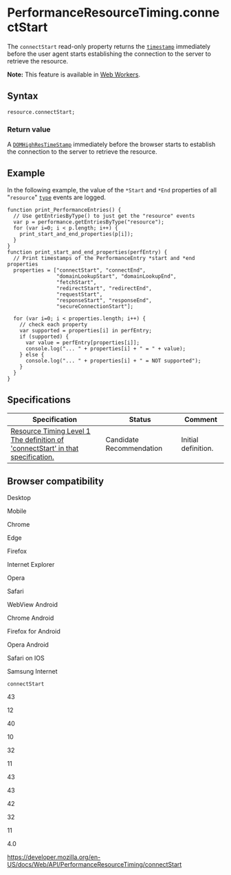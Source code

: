 # PerformanceResourceTiming.connectStart

The `connectStart` read-only property returns the [`timestamp`](../domhighrestimestamp) immediately before the user agent starts establishing the connection to the server to retrieve the resource.

**Note:** This feature is available in [Web Workers](../web_workers_api).

## Syntax

    resource.connectStart;

### Return value

A [`DOMHighResTimeStamp`](../domhighrestimestamp) immediately before the browser starts to establish the connection to the server to retrieve the resource.

## Example

In the following example, the value of the `*Start` and `*End` properties of all "`resource`" [`type`](../performanceentry/entrytype) events are logged.

    function print_PerformanceEntries() {
      // Use getEntriesByType() to just get the "resource" events
      var p = performance.getEntriesByType("resource");
      for (var i=0; i < p.length; i++) {
        print_start_and_end_properties(p[i]);
      }
    }
    function print_start_and_end_properties(perfEntry) {
      // Print timestamps of the PerformanceEntry *start and *end properties
      properties = ["connectStart", "connectEnd",
                    "domainLookupStart", "domainLookupEnd",
                    "fetchStart",
                    "redirectStart", "redirectEnd",
                    "requestStart",
                    "responseStart", "responseEnd",
                    "secureConnectionStart"];

      for (var i=0; i < properties.length; i++) {
        // check each property
        var supported = properties[i] in perfEntry;
        if (supported) {
          var value = perfEntry[properties[i]];
          console.log("... " + properties[i] + " = " + value);
        } else {
          console.log("... " + properties[i] + " = NOT supported");
        }
      }
    }

## Specifications

<table><thead><tr class="header"><th>Specification</th><th>Status</th><th>Comment</th></tr></thead><tbody><tr class="odd"><td><a href="https://www.w3.org/TR/resource-timing-1/#dom-performanceresourcetiming-connectstart">Resource Timing Level 1<br />
<span class="small">The definition of 'connectStart' in that specification.</span></a></td><td><span class="spec-cr">Candidate Recommendation</span></td><td>Initial definition.</td></tr></tbody></table>

## Browser compatibility

Desktop

Mobile

Chrome

Edge

Firefox

Internet Explorer

Opera

Safari

WebView Android

Chrome Android

Firefox for Android

Opera Android

Safari on IOS

Samsung Internet

`connectStart`

43

12

40

10

32

11

43

43

42

32

11

4.0

<a href="https://developer.mozilla.org/en-US/docs/Web/API/PerformanceResourceTiming/connectStart" class="_attribution-link">https://developer.mozilla.org/en-US/docs/Web/API/PerformanceResourceTiming/connectStart</a>
